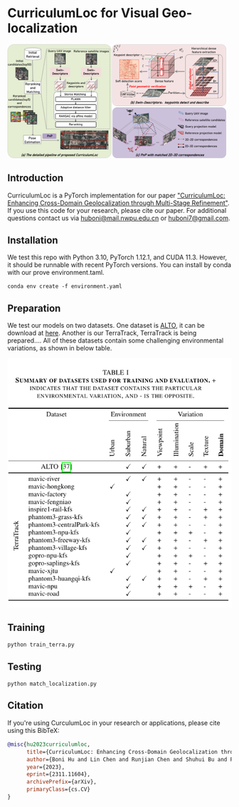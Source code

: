 # CurriculumLoc for Visual Geo-localization

<img src="./fig/outline.png" style="zoom:48%;" />

## Introduction
CurriculumLoc is a PyTorch implementation for our paper ["CurriculumLoc: Enhancing Cross-Domain Geolocalization through Multi-Stage Refinement"](https://arxiv.org/abs/2311.11604). If you use this code for your research, please cite our paper. For additional questions contact us via huboni@mail.nwpu.edu.cn or huboni7@gmail.com.


## Installation

We test this repo with Python 3.10, PyTorch 1.12.1, and CUDA 11.3. However, it should be runnable with recent PyTorch versions. You can install by conda with our prove environment.taml.

```shell
conda env create -f environment.yaml
```


## Preparation

We test our models on two datasets. One dataset is [ALTO](https://github.com/MetaSLAM/ALTO), it can be download at [here](https://github.com/MetaSLAM/ALTO). Another is our TerraTrack, TerraTrack is being prepared....  All of these datasets contain some challenging environmental variations, as shown in below table.

<img src="./fig/dataset.png" style="zoom:75%;" />


## Training

```
python train_terra.py
```



## Testing

```
python match_localization.py 
```



## Citation

If you're using CurculumLoc in your research or applications, please cite using this BibTeX:

```bibtex
@misc{hu2023curriculumloc,
      title={CurriculumLoc: Enhancing Cross-Domain Geolocalization through Multi-Stage Refinement}, 
      author={Boni Hu and Lin Chen and Runjian Chen and Shuhui Bu and Pengcheng Han and Haowei Li},
      year={2023},
      eprint={2311.11604},
      archivePrefix={arXiv},
      primaryClass={cs.CV}
}
```

